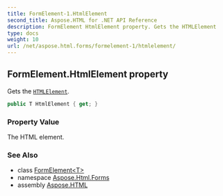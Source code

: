 ```yaml
---
title: FormElement-1.HtmlElement
second_title: Aspose.HTML for .NET API Reference
description: FormElement HtmlElement property. Gets the HTMLElement
type: docs
weight: 10
url: /net/aspose.html.forms/formelement-1/htmlelement/
---
```

## FormElement<T>.HtmlElement property

Gets the [`HTMLElement`](../../../aspose.html/htmlelement/).

```csharp
public T HtmlElement { get; }
```

### Property Value

The HTML element.

### See Also

* class [FormElement&lt;T&gt;](../)
* namespace [Aspose.Html.Forms](../../../aspose.html.forms/)
* assembly [Aspose.HTML](../../../)
